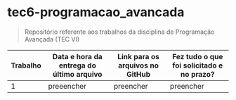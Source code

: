 # tec6-programacao_avancada
> Repositório referente aos trabalhos da disciplina de Programação Avançada (TEC VI)

| Trabalho  | Data e hora da entrega do último arquivo | Link para os arquivos no GitHub | Fez tudo o que foi solicitado e no prazo? |
| --- | --- | --- | --- |
| 1  | preeencher | preencher | preencher |
